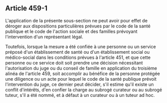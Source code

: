 Article 459-1
----
L'application de la présente sous-section ne peut avoir pour effet de déroger
aux dispositions particulières prévues par le code de la santé publique et le
code de l'action sociale et des familles prévoyant l'intervention d'un
représentant légal.

Toutefois, lorsque la mesure a été confiée à une personne ou un service préposé
d'un établissement de santé ou d'un établissement social ou médico-social dans
les conditions prévues à l'article 451, et que cette personne ou ce service doit
soit prendre une décision nécessitant l'autorisation du juge ou du conseil de
famille en application du troisième alinéa de l'article 459, soit accomplir au
bénéfice de la personne protégée une diligence ou un acte pour lequel le code de
la santé publique prévoit l'intervention du juge, ce dernier peut décider, s'il
estime qu'il existe un conflit d'intérêts, d'en confier la charge au subrogé
curateur ou au subrogé tuteur, s'il a été nommé, et à défaut à un curateur ou à
un tuteur ad hoc.

